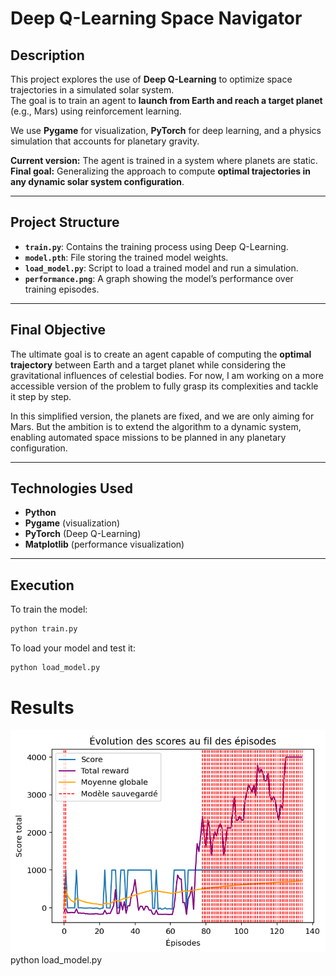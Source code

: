 # Deep Q-Learning Space Navigator
## Description  
This project explores the use of **Deep Q-Learning** to optimize space trajectories in a simulated solar system.  
The goal is to train an agent to **launch from Earth and reach a target planet** (e.g., Mars) using reinforcement learning.

We use **Pygame** for visualization, **PyTorch** for deep learning, and a physics simulation that accounts for planetary gravity.

**Current version:** The agent is trained in a system where planets are static.  
**Final goal:** Generalizing the approach to compute **optimal trajectories in any dynamic solar system configuration**.

---

## Project Structure  
- **`train.py`**: Contains the training process using Deep Q-Learning.  
- **`model.pth`**: File storing the trained model weights.  
- **`load_model.py`**: Script to load a trained model and run a simulation.  
- **`performance.png`**: A graph showing the model’s performance over training episodes.  

---

## Final Objective  
The ultimate goal is to create an agent capable of computing the **optimal trajectory** between Earth and a target planet while considering the gravitational influences of celestial bodies. For now, I am working on a more accessible version of the problem to fully grasp its complexities and tackle it step by step.

In this simplified version, the planets are fixed, and we are only aiming for Mars. But the ambition is to extend the algorithm to a dynamic system, enabling automated space missions to be planned in any planetary configuration.

---

## Technologies Used  
- **Python**  
- **Pygame** (visualization)  
- **PyTorch** (Deep Q-Learning)  
- **Matplotlib** (performance visualization)  

---

## Execution  
To train the model:  
```bash
python train.py
```

To load your model and test it:
```bash
python load_model.py
```

# Results
![performance](performance.png)
python load_model.py
